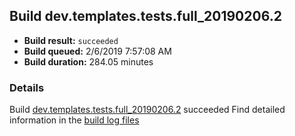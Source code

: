 ## Build dev.templates.tests.full_20190206.2
- **Build result:** `succeeded`
- **Build queued:** 2/6/2019 7:57:08 AM
- **Build duration:** 284.05 minutes
### Details
Build [dev.templates.tests.full_20190206.2](https://winappstudio.visualstudio.com/web/build.aspx?pcguid=a4ef43be-68ce-4195-a619-079b4d9834c2&builduri=vstfs%3a%2f%2f%2fBuild%2fBuild%2f27039) succeeded
Find detailed information in the [build log files](https://uwpctdiags.blob.core.windows.net/buildlogs/dev.templates.tests.full_20190206.2_logs.zip)
